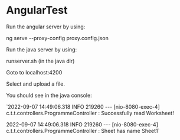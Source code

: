 # AngularTest

Run the angular server by using:

ng serve --proxy-config proxy.config.json

Run the java server by using:

runserver.sh (in the java dir)

Goto to localhost:4200

Select and upload a file.

You should see in the java console:

`2022-09-07 14:49:06.318  INFO 219260 --- [nio-8080-exec-4] c.t.t.controllers.ProgrammeController    : Successfully read Worksheet!

2022-09-07 14:49:06.318  INFO 219260 --- [nio-8080-exec-4] c.t.t.controllers.ProgrammeController    : Sheet has name Sheet1`
